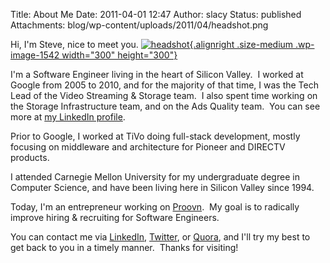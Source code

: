 Title: About Me
Date: 2011-04-01 12:47
Author: slacy
Status: published
Attachments: blog/wp-content/uploads/2011/04/headshot.png

Hi, I'm Steve, nice to meet
you. [![](http://slacy.com/blog/wp-content/uploads/2011/04/headshot-300x300.png "headshot"){.alignright
.size-medium .wp-image-1542 width="300"
height="300"}](http://slacy.com/blog/wp-content/uploads/2011/04/headshot.png)

I'm a Software Engineer living in the heart of Silicon Valley.  I worked
at Google from 2005 to 2010, and for the majority of that time, I was
the Tech Lead of the Video Streaming & Storage team.  I also spent time
working on the Storage Infrastructure team, and on the Ads Quality team.
 You can see more at [my LinkedIn
profile](http://www.linkedin.com/in/slacy).

Prior to Google, I worked at TiVo doing full-stack development, mostly
focusing on middleware and architecture for Pioneer and DIRECTV
products.

I attended Carnegie Mellon University for my undergraduate degree in
Computer Science, and have been living here in Silicon Valley since
1994.

Today, I'm an entrepreneur working on [Proovn](http://proovn.com/).  My
goal is to radically improve hiring & recruiting for Software Engineers.

You can contact me via [LinkedIn](http://www.linkedin.com/in/slacy),
[Twitter](http://twitter.com/sklacy), or
[Quora](http://quora.com/Steve-Lacy), and I'll try my best to get back
to you in a timely manner.  Thanks for visiting!
